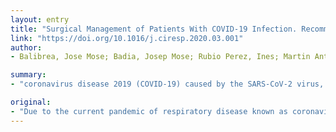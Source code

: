 ```yaml
---
layout: entry
title: "Surgical Management of Patients With COVID-19 Infection. Recommendations of the Spanish Association of Surgeons"
link: "https://doi.org/10.1016/j.ciresp.2020.03.001"
author:
- Balibrea, Jose Mose; Badia, Josep Mose; Rubio Perez, Ines; Martin Antona, Esteban; Alvarez Pena, Estibaliz; Garcia Botella, Sandra; Alvarez Gallego, Mario; Martin Perez, Elena; Martinez Cortijo, Sagrario; Pascual Miguelanez, Isabel; Perez Diaz, Lola; Ramos Rodriguez, Jose Luis; Espin Basany, Eloy; Sanchez Santos, Raquel; Soria Aledo, Victoriano; Lopez Barrachina, Ruth; Morales-Conde, Salvador

summary:
- "coronavirus disease 2019 (COVID-19) caused by the SARS-CoV-2 virus, many patients will require elective surgery, surgery that cannot be postponed, or emergency surgical treatment. Special measures are needed to minimize the possibility of transmission between patients, exposure of healthcare personnel and the development of postoperative complications. This document explains the main principles to consider when managing confirmed or suspected COVID19 patients during evaluation as well as when surgical treatment is required. The current pandemic of respiratory disease known as coron a virus is due to the current pandavirus virus caused by SARS is due due to."

original:
- "Due to the current pandemic of respiratory disease known as coronavirus disease 2019 (COVID-19) caused by the SARS-CoV-2 virus, many patients with confirmed or suspected COVID-19 infection will require elective surgery, surgery that cannot be postponed, or emergency surgical treatment. In these situations, special measures need to be adopted in order to minimize the possibility of transmission between patients, exposure of healthcare personnel and the development of postoperative complications. This document explains the main principles to consider when managing confirmed or suspected COVID-19 patients during evaluation as well as when surgical treatment is required."
---
```


